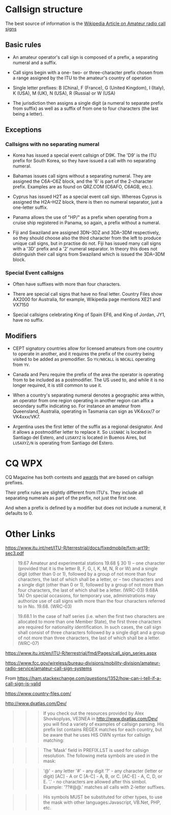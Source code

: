 # Callsign structure

The best source of information is the [Wikipedia Article on Amateur radio call signs](https://en.wikipedia.org/wiki/Amateur_radio_call_signs)

## Basic rules

- An amateur operator's call sign is composed of a prefix, a separating numeral and a suffix.

- Call signs begin with a one- two- or three-character prefix chosen from a range assigned by the ITU to the amateur's country of operation

- Single letter prefixes: B (China), F (France), G (United Kingdom), I (Italy), K (USA), M (UK), N (USA), R (Russia) or W (USA)

- The jurisdiction then assigns a single digit (a numeral to separate prefix from suffix) as well as a suffix of from one to four characters (the last being a letter).

## Exceptions

### Callsigns with no separating numeral

- Korea has issued a special event callsign of D9K. The 'D9' is the ITU prefix for South Korea, so they have issued a call with no separating numeral.

- Bahamas issues call signs without a separating numeral. They are assigned the C6A–C6Z block, and the '6' is part of the 2-character prefix. Examples are as found on QRZ.COM (C6AFO, C6AGB, etc.).

- Cyprus has issued H2T as a special event call sign. Whereas Cyprus is assigned the H2A–H2Z block, there is then no numeral separator, just a one-letter suffix.

- Panama allows the use of "HP/" as a prefix when operating from a cruise ship registered in Panama, so again, a prefix without a numeral.

- Fiji and Swaziland are assigned 3DN–3DZ and 3DA–3DM respectively, so they should choose also the third character from the left to produce unique call signs, but in practise do not. Fiji has issued many call signs with a '3D' prefix and a '2' numeral separator. In theory this does not distinguish their call signs from Swaziland which is issued the 3DA–3DM block.

### Special Event callsigns

- Often have suffixes with more than four characters.

- There are special call signs that have no final letter. Country Files show AX2000 for Australia, for example, Wikipedia page mentions XE21 and VX7150

- Special callsigns celebrating King of Spain EF6, and King of Jordan, JY1, have no suffix.

## Modifiers

- CEPT signatory countries allow for licensed amateurs from one country to operate in another, and it requires the prefix of the country being visited to be added as premodifier. So `YV/N0CALL` is `N0CALL` operating from `YV`.

- Canada and Peru require the prefix of the area the operator is operating from to be included as a postmodifier. The US used to, and while it is no longer required, it is still common to use it.

- When a country's separating numeral denotes a geographic area within, an operator from one region operating in another region can affix a secondary suffix indicating so. For instance an amateur from Queensland, Australia, operating in Tasmania can sign as VK4xxx/7 or VK4xxx/VK7.

- Argentina uses the first letter of the suffix as a regional designator. And it allows a postmodifier letter to replace it. So `LU1NABC` is located in Santiago del Estero, and `LU5AXYZ` is located in Buenos Aires, but `LU5AXYZ/N` is operating from Santiago del Estero.

# CQ WPX

CQ Magazine has both contests and [awards](https://cq-amateur-radio.com/cq_awards/cq_wpx_awards/cq-wpx-award-rules-022017.pdf) that are based on callsign prefixes.

Their prefix rules are slightly different from ITU's. They include all separating numerals as part of the prefix, not just the first one.

And when a prefix is defined by a modifier but does not include a numeral, it defaults to 0.

# Other Links

https://www.itu.int/net/ITU-R/terrestrial/docs/fixedmobile/fxm-art19-sec3.pdf

> 19.67 Amateur and experimental stations
> 19.68 § 30 1)
> – one character (provided that it is the letter B, F, G, I, K, M, N, R or W) and a single digit (other than 0 or 1), followed by a group of not more than four characters, the last of which shall be a letter, or
> – two characters and a single digit (other than 0 or 1), followed by a group of not more than four characters, the last of which shall be a letter. (WRC-03)
> 9.68A 1A) On special occasions, for temporary use, administrations may authorize use of call signs with more than the four characters referred to in No. 19.68. (WRC-03)

> 19.68.1 In the case of half series (i.e. when the first two characters are allocated to more than one Member State), the first three characters are required for nationality identification. In such cases, the call sign shall consist of three characters followed by a single digit and a group of not more than three characters, the last of which shall be a letter. (WRC-07)

https://www.itu.int/en/ITU-R/terrestrial/fmd/Pages/call_sign_series.aspx

https://www.fcc.gov/wireless/bureau-divisions/mobility-division/amateur-radio-service/amateur-call-sign-systems

From https://ham.stackexchange.com/questions/1352/how-can-i-tell-if-a-call-sign-is-valid

https://www.country-files.com/

http://www.dxatlas.com/Dev/

> > > If you check out the resources provided by Alex Shovkoplyas, VE3NEA in http://www.dxatlas.com/Dev/ you will find a variety of examples of callsign parsing. His prefix list contains REGEX matches for each country, but be aware that he uses HIS OWN syntax for callsign matching:

> > > The 'Mask' field in PREFIX.LST is used for callsign resolution. The following meta symbols are used in the mask:

> > > '@' - any letter '#' - any digit '?' - any character (letter or digit) [AC] - A or C [A-C] - A, B, or C. [AC-E] - A, C, D, or E. '.' - no characters are allowed after this simbol. Example: '??#@@.' matches all calls with 2-letter suffixes.

> > > His symbols MUST be substituted for other types, to use the mask with other languages:Javascript, VB.Net, PHP, etc.
